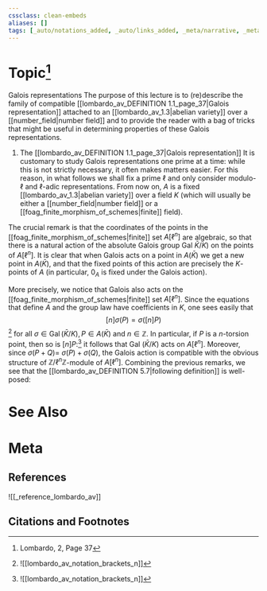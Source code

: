 ```yaml
---
cssclass: clean-embeds
aliases: []
tags: [_auto/notations_added, _auto/links_added, _meta/narrative, _meta/literature_note, _reference/lombardo_av]
---
```

# Topic[^1]

Galois representations
The purpose of this lecture is to (re)describe the family of compatible [[lombardo_av_DEFINITION 1.1_page_37|Galois representation]] attached to an [[lombardo_av_1.3|abelian variety]] over a [[number_field|number field]] and to provide the reader with a bag of tricks that might be useful in determining properties of these Galois representations.
1. The [[lombardo_av_DEFINITION 1.1_page_37|Galois representation]]
It is customary to study Galois representations one prime at a time: while this is not strictly necessary, it often makes matters easier. For this reason, in what follows we shall fix a prime $\ell$ and only consider modulo- $\ell$ and $\ell$-adic representations. From now on, $A$ is a fixed [[lombardo_av_1.3|abelian variety]] over a field $K$ (which will usually be either a [[number_field|number field]] or a [[foag_finite_morphism_of_schemes|finite]] field).

The crucial remark is that the coordinates of the points in the [[foag_finite_morphism_of_schemes|finite]] set $A\left[\ell^{n}\right]$ are algebraic, so that there is a natural action of the absolute Galois group Gal $\bar{K} / K)$ on the points of $A\left[\ell^{n}\right] .$ It is clear that when Galois acts on a point in $A(\bar{K})$ we get a new point in $A(\bar{K})$, and that the fixed points of this action are precisely the $K$-points of $A$ (in particular, $0_{A}$ is fixed under the Galois action).

More precisely, we notice that Galois also acts on the [[foag_finite_morphism_of_schemes|finite]] set $A\left[\ell^{n}\right]$. Since the equations that define $A$ and the group law have coefficients in $K$, one sees easily that
$$
[n] \sigma(P)=\sigma([n] P)
$$
[^2]
for all $\sigma \in \operatorname{Gal}(\bar{K} / K), P \in A(\bar{K})$ and $n \in \mathbb{Z}$. In particular, if $P$ is a $n$-torsion point, then so is $[n] P:$[^2]               it follows that Gal $(\bar{K} / K)$ acts on $A\left[\ell^{n}\right] .$ Moreover, since $\sigma(P+Q)=$ $\sigma(P)+\sigma(Q)$, the Galois action is compatible with the obvious structure of $\mathbb{Z} / \ell^{n} \mathbb{Z}$-module of $A\left[\ell^{n}\right]$. Combining the previous remarks, we see that the [[lombardo_av_DEFINITION 5.7|following definition]] is well-posed:

# See Also

# Meta
## References
![[_reference_lombardo_av]]

## Citations and Footnotes
[^1]: Lombardo, 2, Page 37
[^2]: ![[lombardo_av_notation_brackets_n]]